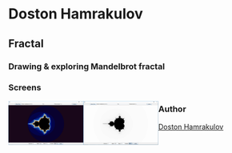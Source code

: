 # Doston Hamrakulov

## Fractal

### Drawing & exploring Mandelbrot fractal

### Screens

<img src="https://github.com/dostonhamrakulov/Fractal-in-Java/blob/master/Images/image_1.PNG" align="left" width="150px"/>
<img src="https://github.com/dostonhamrakulov/Fractal-in-Java/blob/master/Images/image_2.PNG" align="left" width="150px"/>

### Author
[Doston Hamrakulov](https://github.com/dostonhamrakulov)

